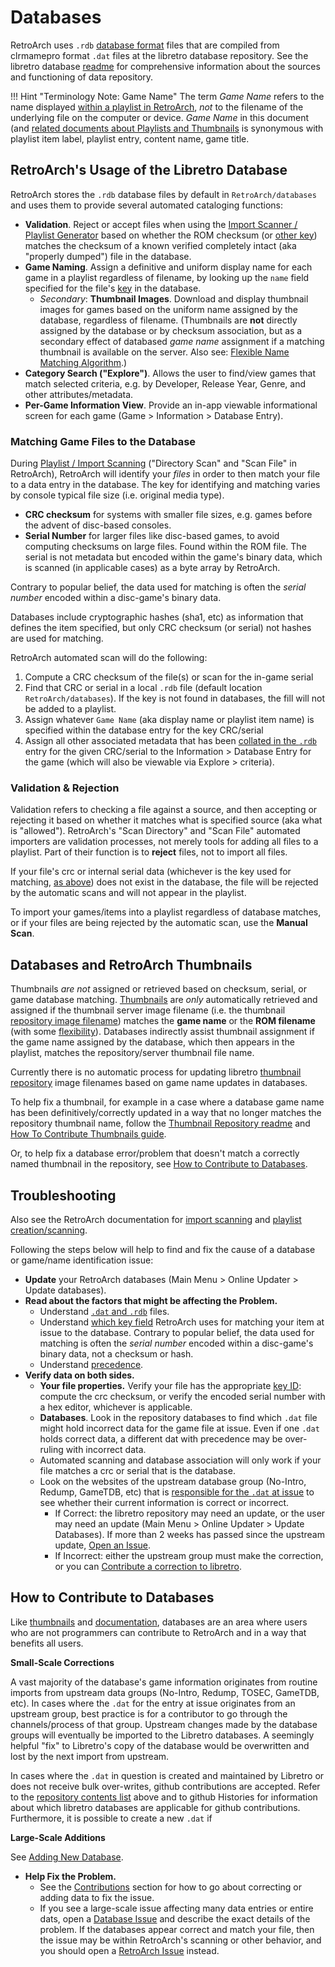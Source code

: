 # Databases

RetroArch uses `.rdb` [database format](https://github.com/libretro/RetroArch/blob/master/libretro-db/README.md) files that are compiled from clrmamepro format `.dat` files at the libretro database repository.  See the libretro database [readme](https://github.com/libretro/libretro-database) for comprehensive information about the sources and functioning of data repository.  

!!! Hint "Terminology Note: Game Name"
    The term _Game Name_ refers to the name displayed [within a playlist in RetroArch](https://docs.libretro.com/guides/roms-playlists-thumbnails/#retroarch-playlist-scanner), _not_ to the filename of the underlying file on the computer or device.  _Game Name_ in this document (and [related documents about Playlists and Thumbnails](https://docs.libretro.com/guides/roms-playlists-thumbnails/) is synonymous with playlist item label, playlist entry, content name, game title.

## RetroArch's Usage of the Libretro Database

RetroArch stores the `.rdb` database files by default in `RetroArch/databases` and uses them to provide several automated cataloging functions:

- __Validation__. Reject or accept files when using the [Import Scanner / Playlist Generator](https://docs.libretro.com/guides/roms-playlists-thumbnails/#working-with-playlists) based on whether the ROM checksum (or [other key](#matching-game-files-to-the-database)) matches the checksum of a known verified completely intact (aka  "properly dumped") file in the database.
- __Game Naming__. Assign a definitive and uniform display name for each game in a playlist regardless of filename, by looking up the `name` field specified for the file's [key](#matching-game-files-to-the-database) in the database.
  - _Secondary_: __Thumbnail Images__. Download and display thumbnail images for games based on the uniform name assigned by the database, regardless of filename. (Thumbnails are __not__ directly assigned by the database or by checksum association, but as a secondary effect of databased *game name* assignment if a matching thumbnail is available on the server. Also see: [Flexible Name Matching Algorithm](https://docs.libretro.com/guides/roms-playlists-thumbnails/#custom-thumbnails).)
- __Category Search ("Explore")__. Allows the user to find/view games that match selected criteria, e.g. by Developer, Release Year, Genre, and other attributes/metadata.
- __Per-Game Information View__. Provide an in-app viewable informational screen for each game (Game > Information > Database Entry).

### Matching Game Files to the Database

During [Playlist / Import Scanning](https://docs.libretro.com/guides/roms-playlists-thumbnails/#retroarch-playlist-scanner) ("Directory Scan" and "Scan File" in RetroArch), RetroArch will identify your _files_ in order to then match your file to a data entry in the database.  The key for identifying and matching varies by console typical file size (i.e. original media type).

- __CRC checksum__ for systems with smaller file sizes, e.g. games before the advent of disc-based consoles.
- __Serial Number__ for larger files like disc-based games, to avoid computing checksums on large files. Found within the ROM file. The serial is not metadata but encoded within the game's binary data, which is scanned (in applicable cases) as a byte array by RetroArch.

Contrary to popular belief, the data used for matching is often the _serial number_ encoded within a disc-game's binary data.

Databases include cryptographic hashes (sha1, etc) as information that defines the item specified, but only CRC checksum (or serial) not hashes are used for matching.

RetroArch automated scan will do the following:

1. Compute a CRC checksum of the file(s) or scan for the in-game serial
1. Find that CRC or serial in a local `.rdb` file (default location `RetroArch/databases`). If the key is not found in databases, the fill will not be added to a playlist. 
3. Assign whatever `Game Name` (aka display name or playlist item name) is specified within the database entry for the key CRC/serial
4. Assign all other associated metadata that has been [collated in the `.rdb`](https://github.com/libretro/libretro-database#fields-specified-in-game-information-databases) entry for the given CRC/serial to the Information > Database Entry for the game (which will also be viewable via Explore > criteria).

### Validation & Rejection

Validation refers to checking a file against a source, and then accepting or rejecting it based on whether it matches what is specified source (aka what is "allowed").  RetroArch's "Scan Directory" and "Scan File" automated importers are validation processes, not merely tools for adding all files to a playlist.  Part of their function is to **reject** files, not to import all files.

If your file's crc or internal serial data (whichever is the key used for matching, [as above](#key-field-for-matching)) does not exist in the database, the file will be rejected by the automatic scans and will not appear in the playlist.

To import your games/items into a playlist regardless of database matches, or if your files are being rejected by the automatic scan, use the __Manual Scan__.

## Databases and RetroArch Thumbnails

Thumbnails _are not_ assigned or retrieved based on checksum, serial, or game database matching.  [Thumbnails](https://docs.libretro.com/guides/roms-playlists-thumbnails/#thumbnails) are _only_ automatically retrieved and assigned if the thumbnail server image filename (i.e. the thumbnail [repository image filename](https://github.com/libretro-thumbnails/libretro-thumbnails)) matches the __game name__ or the __ROM filename__ (with some [flexibility](https://docs.libretro.com/guides/roms-playlists-thumbnails/#custom-thumbnails)).  Databases indirectly assist thumbnail assignment if the game name assigned by the database, which then appears in the playlist, matches the repository/server thumbnail file name. 

Currently there is no automatic process for updating libretro [thumbnail repository](https://github.com/libretro-thumbnails/libretro-thumbnails#libretro-thumbnails) image filenames based on game name updates in databases.

To help fix a thumbnail, for example in a case where a database game name has been definitively/correctly updated in a way that no longer matches the repository thumbnail name, follow the [Thumbnail Repository readme](https://docs.libretro.com/guides/roms-playlists-thumbnails/#contributing-thumbnails-how-to) and [How To Contribute Thumbnails guide](https://docs.libretro.com/guides/roms-playlists-thumbnails/#contributing-thumbnails-how-to).

Or, to help fix a database error/problem that doesn't match a correctly named thumbnail in the repository, see [How to Contribute to Databases](#how-to-contribute-to-databases).

## Troubleshooting

Also see the RetroArch documentation for [import scanning](https://docs.libretro.com/guides/import-content/) and [playlist creation/scanning](https://docs.libretro.com/guides/roms-playlists-thumbnails/#retroarch-playlist-scanner).

Following the steps below will help to find and fix the cause of a database or game/name identification issue:

- __Update__ your RetroArch databases (Main Menu > Online Updater > Update databases).
- __Read about the factors that might be affecting the Problem.__
  - Understand [`.dat` and `.rdb`](https://github.com/libretro/libretro-database#retroarch-database) files.
  - Understand [which key field](#key-field-for-matching) RetroArch uses for matching your item at issue to the database.  Contrary to popular belief, the data used for matching is often the _serial number_ encoded within a disc-game's binary data, not a checksum or hash.
  - Understand [precedence](https://github.com/libretro/libretro-database#precedence).
- __Verify data on both sides.__
  -  __Your file properties.__ Verify your file has the appropriate [key ID](#key-field-for-matching): compute the crc checksum, or verify the encoded serial number with a hex editor, whichever is applicable.
  - __Databases__. Look in the repository databases to find which `.dat` file might hold incorrect data for the game file at issue.  Even if one `.dat` holds correct data, a different dat with precedence may be over-ruling with incorrect data.
  - Automated scanning and database association will only work if your file matches a crc or serial that is the database.
  - Look on the websites of the upstream database group (No-Intro, Redump, GameTDB, etc) that is [responsible for the `.dat` at issue](https://github.com/libretro/libretro-database#sources) to see whether their current information is correct or incorrect.
    - If Correct: the libretro repository may need an update, or the user may need an update (Main Menu > Online Updater > Update Databases).  If more than 2 weeks has passed since the upstream update, [Open an Issue](https://github.com/libretro/libretro-database/issues).
    - If Incorrect: either the upstream group must make the correction, or you can [Contribute a correction to libretro](#how-to-contribute-to-databases).
 
## How to Contribute to Databases

Like [thumbnails](https://docs.libretro.com/guides/roms-playlists-thumbnails/#contributing-thumbnails-how-to) and [documentation](https://docs.libretro.com/meta/how-to-contribute/), databases are an area where users who are not programmers can contribute to RetroArch and in a way that benefits all users.

__Small-Scale Corrections__

A vast majority of the database's game information originates from routine imports from upstream data groups (No-Intro, Redump, TOSEC, GameTDB, etc). In cases where the `.dat` for the entry at issue originates from an upstream group, best practice is for a contributor to go through the channels/process of that group. Upstream changes made by the database groups will eventually be imported to the Libretro databases. A seemingly helpful "fix" to Libretro's copy of the database would be overwritten and lost by the next import from upstream. 

In cases where the `.dat` in question is created and maintained by Libretro or does not receive bulk over-writes, github contributions are accepted.  Refer to the [repository contents list](#repository-contents) above and to github Histories for information about which libretro databases are applicable for github contributions.  Furthermore, it is possible to create a new `.dat` if

__Large-Scale Additions__

See [Adding New Database](#adding-a-new-database).
- __Help Fix the Problem.__
  - See the [Contributions](#how-to-contribute-to-databases) section for how to go about correcting or adding data to fix the issue.
  - If you see a large-scale issue affecting many data entries or entire dats, open a [Database Issue](https://github.com/libretro/libretro-database/issues) and describe the exact details of the problem. If the databases appear correct and match your file, then the issue may be within RetroArch's scanning or other behavior, and you should open a [RetroArch Issue](https://github.com/libretro/RetroArch/issues) instead.
